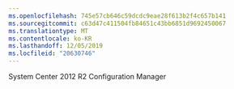 ```yaml
---
ms.openlocfilehash: 745e57cb646c59dcdc9eae28f613b2f4c657b141
ms.sourcegitcommit: c63d47c411504fb84651c43bb6851d9692450067
ms.translationtype: MT
ms.contentlocale: ko-KR
ms.lasthandoff: 12/05/2019
ms.locfileid: "20630746"
---
```

<Token xmlns:xlink="http://www.w3.org/1999/xlink">System Center 2012 R2 Configuration Manager</Token>